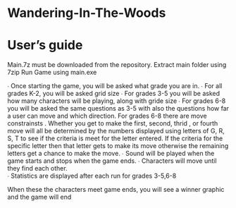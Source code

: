 # Wandering-In-The-Woods

# User’s guide 
Main.7z must be downloaded from the repository. 
Extract main folder using 7zip
Run Game using main.exe

∙ Once starting the game, you will be asked what grade you are in.
  ∙ For all grades K-2, you will be asked grid size
  ∙ For grades 3-5 you will be asked how many characters will be playing, along with gride size
  ∙ For grades 6-8 you will be asked the same questions as 3-5 with also the questions how far a user can move and which direction.
  For grades 6-8 there are move constrainsts
        . Whether you get to make the first, second, thrid , or fourth move will all be determined by the numbers displayed using letters of G, R, S, T to see if the criteria is meet for the letter entered. If the criteria for the specific letter then that letter gets to make its move otherwise the remaining letters get a chance to make the move.
∙ Sound will be played when the game starts and stops when the game ends. 
∙ Characters will move until they find each other.  
∙ Statistics are displayed after each run for grades 3-5,6-8

When these the characters meet game ends, you will see a winner graphic and the game will end
